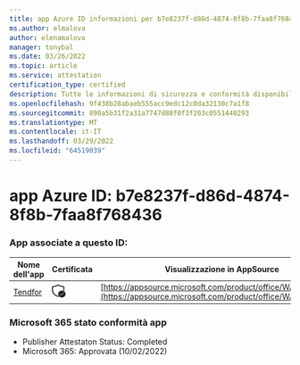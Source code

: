 ```yaml
---
title: app Azure ID informazioni per b7e8237f-d86d-4874-8f8b-7faa8f768436
ms.author: elmalova
author: elenamalova
manager: tonybal
ms.date: 03/26/2022
ms.topic: article
ms.service: attestation
certification_type: certified
description: Tutte le informazioni di sicurezza e conformità disponibili per b7e8237f-d86d-4874-8f8b-7faa8f768436.
ms.openlocfilehash: 9f438b28abaeb555acc9edc12c0da32130c7a1f8
ms.sourcegitcommit: 890a5b31f2a31a7747d88f0f3f203c0551440293
ms.translationtype: MT
ms.contentlocale: it-IT
ms.lasthandoff: 03/29/2022
ms.locfileid: "64519039"
---
```

# <a name="azure-app-id-b7e8237f-d86d-4874-8f8b-7faa8f768436"></a>app Azure ID: b7e8237f-d86d-4874-8f8b-7faa8f768436


### <a name="apps-associated-with-this-id"></a>App associate a questo ID:
| **Nome dell'app** | **Certificata** | **Visualizzazione in AppSource** |
|--------------|---------------|-----------------------|
| [Tendfor](../forward/WA200002996.md) | <img alt="Certified application badge" src="../media/certified-badge.png" height="25" width="25" /> | [https://appsource.microsoft.com/product/office/WA200002996](https://appsource.microsoft.com/product/office/WA200002996) |

### <a name="microsoft-365-app-compliance-status"></a>Microsoft 365 stato conformità app
- Publisher Attestaton Status: Completed
- Microsoft 365: Approvata (10/02/2022)
